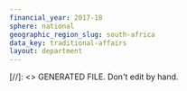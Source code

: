 ```yaml
---
financial_year: 2017-18
sphere: national
geographic_region_slug: south-africa
data_key: traditional-affairs
layout: department
---
```

[//]: <> GENERATED FILE. Don't edit by hand.